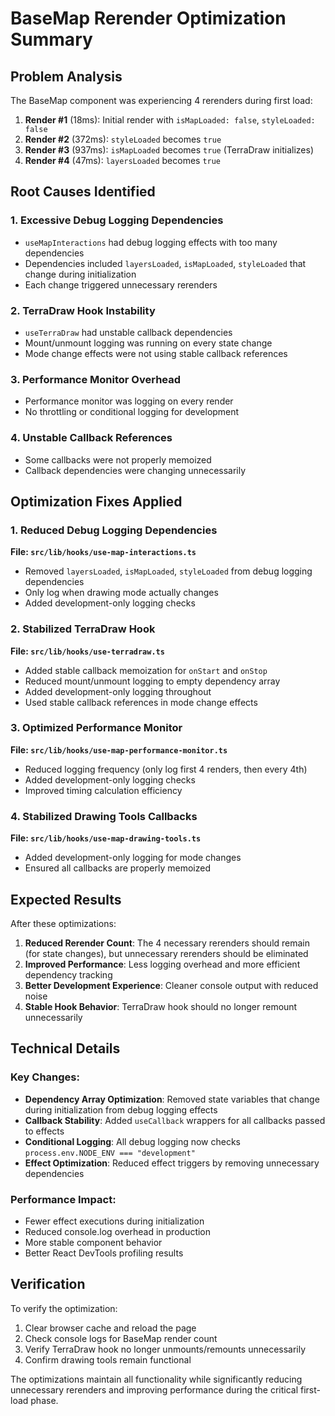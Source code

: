 # BaseMap Rerender Optimization Summary

## Problem Analysis

The BaseMap component was experiencing 4 rerenders during first load:

1. **Render #1** (18ms): Initial render with `isMapLoaded: false`, `styleLoaded: false`
2. **Render #2** (372ms): `styleLoaded` becomes `true`
3. **Render #3** (937ms): `isMapLoaded` becomes `true` (TerraDraw initializes)
4. **Render #4** (47ms): `layersLoaded` becomes `true`

## Root Causes Identified

### 1. Excessive Debug Logging Dependencies
- `useMapInteractions` had debug logging effects with too many dependencies
- Dependencies included `layersLoaded`, `isMapLoaded`, `styleLoaded` that change during initialization
- Each change triggered unnecessary rerenders

### 2. TerraDraw Hook Instability
- `useTerraDraw` had unstable callback dependencies
- Mount/unmount logging was running on every state change
- Mode change effects were not using stable callback references

### 3. Performance Monitor Overhead
- Performance monitor was logging on every render
- No throttling or conditional logging for development

### 4. Unstable Callback References
- Some callbacks were not properly memoized
- Callback dependencies were changing unnecessarily

## Optimization Fixes Applied

### 1. Reduced Debug Logging Dependencies

**File: `src/lib/hooks/use-map-interactions.ts`**
- Removed `layersLoaded`, `isMapLoaded`, `styleLoaded` from debug logging dependencies
- Only log when drawing mode actually changes
- Added development-only logging checks

### 2. Stabilized TerraDraw Hook

**File: `src/lib/hooks/use-terradraw.ts`**
- Added stable callback memoization for `onStart` and `onStop`
- Reduced mount/unmount logging to empty dependency array
- Added development-only logging throughout
- Used stable callback references in mode change effects

### 3. Optimized Performance Monitor

**File: `src/lib/hooks/use-map-performance-monitor.ts`**
- Reduced logging frequency (only log first 4 renders, then every 4th)
- Added development-only logging checks
- Improved timing calculation efficiency

### 4. Stabilized Drawing Tools Callbacks

**File: `src/lib/hooks/use-map-drawing-tools.ts`**
- Added development-only logging for mode changes
- Ensured all callbacks are properly memoized

## Expected Results

After these optimizations:

1. **Reduced Rerender Count**: The 4 necessary rerenders should remain (for state changes), but unnecessary rerenders should be eliminated
2. **Improved Performance**: Less logging overhead and more efficient dependency tracking
3. **Better Development Experience**: Cleaner console output with reduced noise
4. **Stable Hook Behavior**: TerraDraw hook should no longer remount unnecessarily

## Technical Details

### Key Changes:
- **Dependency Array Optimization**: Removed state variables that change during initialization from debug logging effects
- **Callback Stability**: Added `useCallback` wrappers for all callbacks passed to effects
- **Conditional Logging**: All debug logging now checks `process.env.NODE_ENV === "development"`
- **Effect Optimization**: Reduced effect triggers by removing unnecessary dependencies

### Performance Impact:
- Fewer effect executions during initialization
- Reduced console.log overhead in production
- More stable component behavior
- Better React DevTools profiling results

## Verification

To verify the optimization:
1. Clear browser cache and reload the page
2. Check console logs for BaseMap render count
3. Verify TerraDraw hook no longer unmounts/remounts unnecessarily
4. Confirm drawing tools remain functional

The optimizations maintain all functionality while significantly reducing unnecessary rerenders and improving performance during the critical first-load phase.
